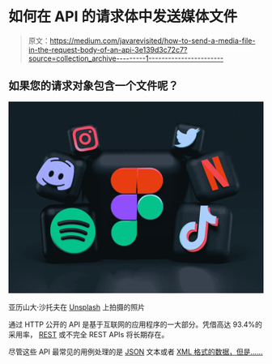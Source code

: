 # 如何在 API 的请求体中发送媒体文件

> 原文：<https://medium.com/javarevisited/how-to-send-a-media-file-in-the-request-body-of-an-api-3e139d3c72c7?source=collection_archive---------1----------------------->

## 如果您的请求对象包含一个文件呢？

[![](img/de553dbcf566e1e18028f6d94c4016fb.png)](https://javarevisited.blogspot.com/2015/10/how-to-send-http-request-from-unix-or-linux-curl-wget-example.html)

亚历山大·沙托夫在 [Unsplash](https://unsplash.com/s/photos/media?utm_source=unsplash&utm_medium=referral&utm_content=creditCopyText) 上拍摄的照片

通过 HTTP 公开的 API 是基于互联网的应用程序的一大部分。凭借高达 93.4%的采用率， [REST](/javarevisited/top-10-rest-interview-questions-for-java-and-spring-developers-1611e3b78029) 或不完全 REST APIs 将长期存在。

尽管这些 API 最常见的用例处理的是 [JSON](https://javarevisited.blogspot.com/2013/02/how-to-convert-json-string-to-java-object-jackson-example-tutorial.html) 文本或者 [XML 格式的数据，但是……](http://www.java67.com/2012/09/dom-vs-sax-parser-in-java-xml-parsing.html)